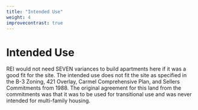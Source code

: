 ```yaml
---
title: "Intended Use"
weight: 4
improvecontrast: true
---
```


# Intended Use

REI would not need SEVEN variances to build apartments here if it was a good fit for the site.  The intended use does not fit the site as specified in the B-3 Zoning, 421 Overlay, Carmel Comprehensive Plan, and Sellers Commitments from 1988. The original agreement for this land from the commitments was that it was to be used for transitional use and was never intended for multi-family housing. 